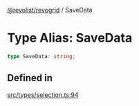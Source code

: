 [@revolist/revogrid](README.md) / SaveData

# Type Alias: SaveData

```ts
type SaveData: string;
```

## Defined in

[src/types/selection.ts:94](https://github.com/revolist/revogrid/blob/1d7f63e049242097564b7da6ec33fe3875543951/src/types/selection.ts#L94)
